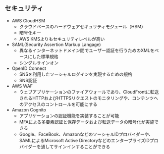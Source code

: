 ## セキュリティ
- AWS CloudHSM
    - クラウドベースのハードウェアセキュリティモジュール（HSM）
    - 暗号化キー
    - AWS KMSよりもセキュリティレベルが高い
- SAML(Security Assertion Markup Langage)
    - 異なるインターネットドメイン間でユーザー認証を行うためのXMLをベースにした標準規格
    - シングルサインオン
- OpenID Connect
    - SNSを利用したソーシャルログインを実現するための規格
    - SNS認証
- AWS WAF
    - ウェブアプリケーションのファイアウォールであり、CloudFrontに転送されるHTTPおよびHTTPSリクエストのモニタリングや、コンテンツへのアクセスのコントロールを可能にする
- Amazon Cognito
    - アプリケーションの認証機能を実装することが可能
    - MFAによる多要素認証と保存データおよび転送データの暗号化が実施できる
    - Google、FaceBook、AmazonなどのソーシャルIDプロバイダーや、SAMLによるMicrosoft Active DirectoryなどのエンタープライズIDプロバイダーを通してサインインすることができる
